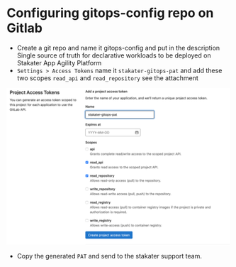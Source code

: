 # Configuring gitops-config repo on Gitlab

- Create a git repo and name it gitops-config and put in the description Single source of truth for declarative workloads to be deployed on Stakater App Agility Platform
- `Settings > Access Tokens` name it `stakater-gitops-pat` and add these two scopes `read_api` and `read_repository` see the attachment

![gitlab-pat](./images/gitlab-pat.png)

- Copy the generated `PAT` and send to the stakater support team.
